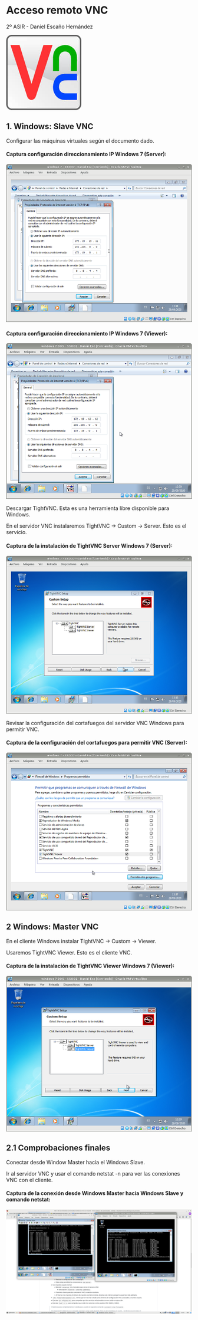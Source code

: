 # Acceso remoto VNC
  
  
2º ASIR - Daniel Escaño Hernández
  
![](./Capturas/vnc.jpg)
  
  
## 1. Windows: Slave VNC
  
  
Configurar las máquinas virtuales según el documento dado.
  
#### Captura configuración direccionamiento IP Windows 7 (Server):
![](./Capturas/5.png)
  
  
#### Captura configuración direccionamiento IP Windows 7 (Viewer):
![](./Capturas/4.png)
  
  
Descargar TightVNC. Esta es una herramienta libre disponible para Windows.
  
En el servidor VNC instalaremos TightVNC -> Custom -> Server. Esto es el servicio.
  
#### Captura de la instalación de TightVNC Server Windows 7 (Server):
![](./Capturas/7.png)
  
  
Revisar la configuración del cortafuegos del servidor VNC Windows para permitir VNC.
  
#### Captura de la configuración del cortafuegos para permitir VNC (Server):
![](./Capturas/9.png)
  
  
## 2 Windows: Master VNC
  
  
En el cliente Windows instalar TightVNC -> Custom -> Viewer.
  
Usaremos TightVNC Viewer. Esto es el cliente VNC.
  
  
#### Captura de la instalación de TightVNC Viewer Windows 7 (Viewer):
![](./Capturas/2.png)
  
  
## 2.1 Comprobaciones finales
  
Conectar desde Window Master hacia el Windows Slave.
  
Ir al servidor VNC y usar el comando netstat -n para ver las conexiones VNC con el cliente.
  
  
#### Captura de la conexión desde Windows Master hacia Windows Slave y comando netstat:
![](./Capturas/1.png)
  
  
